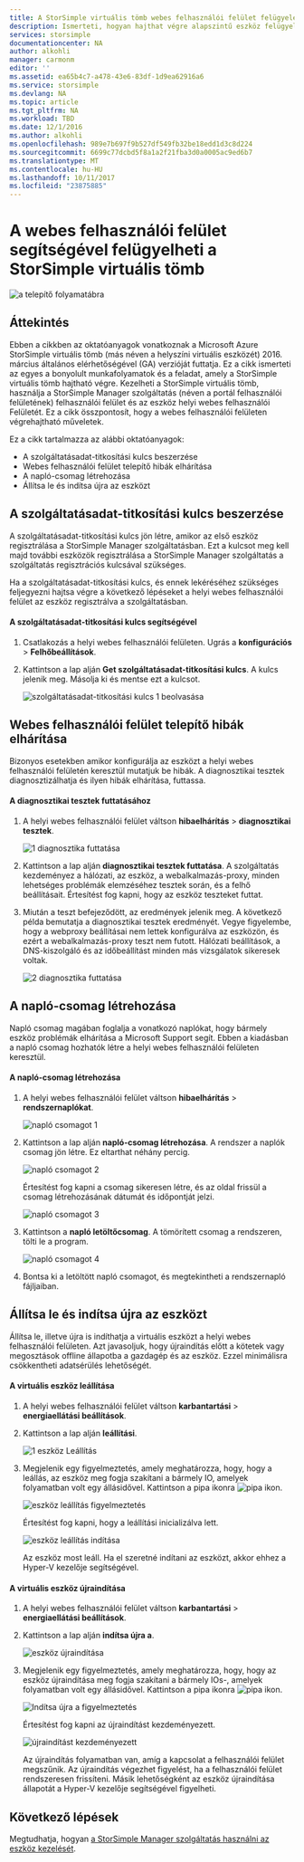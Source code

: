 ```yaml
---
title: A StorSimple virtuális tömb webes felhasználói felület felügyeleti |} Microsoft Docs
description: Ismerteti, hogyan hajthat végre alapszintű eszköz felügyeleti feladatokat a StorSimple virtuális tömb webes felhasználói felületen.
services: storsimple
documentationcenter: NA
author: alkohli
manager: carmonm
editor: ''
ms.assetid: ea65b4c7-a478-43e6-83df-1d9ea62916a6
ms.service: storsimple
ms.devlang: NA
ms.topic: article
ms.tgt_pltfrm: NA
ms.workload: TBD
ms.date: 12/1/2016
ms.author: alkohli
ms.openlocfilehash: 989e7b697f9b527df549fb32be18edd1d3c8d224
ms.sourcegitcommit: 6699c77dcbd5f8a1a2f21fba3d0a0005ac9ed6b7
ms.translationtype: MT
ms.contentlocale: hu-HU
ms.lasthandoff: 10/11/2017
ms.locfileid: "23875885"
---
```

# <a name="use-the-web-ui-to-administer-your-storsimple-virtual-array"></a>A webes felhasználói felület segítségével felügyelheti a StorSimple virtuális tömb
![a telepítő folyamatábra](./media/storsimple-ova-web-ui-admin/manage4.png)

## <a name="overview"></a>Áttekintés
Ebben a cikkben az oktatóanyagok vonatkoznak a Microsoft Azure StorSimple virtuális tömb (más néven a helyszíni virtuális eszközét) 2016. március általános elérhetőségével (GA) verzióját futtatja. Ez a cikk ismerteti az egyes a bonyolult munkafolyamatok és a feladat, amely a StorSimple virtuális tömb hajtható végre. Kezelheti a StorSimple virtuális tömb, használja a StorSimple Manager szolgáltatás (néven a portál felhasználói felületének) felhasználói felület és az eszköz helyi webes felhasználói Felületét. Ez a cikk összpontosít, hogy a webes felhasználói felületen végrehajtható műveletek.

Ez a cikk tartalmazza az alábbi oktatóanyagok:

* A szolgáltatásadat-titkosítási kulcs beszerzése
* Webes felhasználói felület telepítő hibák elhárítása
* A napló-csomag létrehozása
* Állítsa le és indítsa újra az eszközt

## <a name="get-the-service-data-encryption-key"></a>A szolgáltatásadat-titkosítási kulcs beszerzése
A szolgáltatásadat-titkosítási kulcs jön létre, amikor az első eszköz regisztrálása a StorSimple Manager szolgáltatásban. Ezt a kulcsot meg kell majd további eszközök regisztrálása a StorSimple Manager szolgáltatás a szolgáltatás regisztrációs kulcsával szükséges.

Ha a szolgáltatásadat-titkosítási kulcs, és ennek lekéréséhez szükséges feljegyezni hajtsa végre a következő lépéseket a helyi webes felhasználói felület az eszköz regisztrálva a szolgáltatásban.

#### <a name="to-get-the-service-data-encryption-key"></a>A szolgáltatásadat-titkosítási kulcs segítségével
1. Csatlakozás a helyi webes felhasználói felületen. Ugrás a **konfigurációs** > **Felhőbeállítások**.
2. Kattintson a lap alján **Get szolgáltatásadat-titkosítási kulcs**. A kulcs jelenik meg. Másolja ki és mentse ezt a kulcsot.
   
    ![szolgáltatásadat-titkosítási kulcs 1 beolvasása](./media/storsimple-ova-web-ui-admin/image27.png)

## <a name="troubleshoot-web-ui-setup-errors"></a>Webes felhasználói felület telepítő hibák elhárítása
Bizonyos esetekben amikor konfigurálja az eszközt a helyi webes felhasználói felületén keresztül mutatjuk be hibák. A diagnosztikai tesztek diagnosztizálhatja és ilyen hibák elhárítása, futtassa.

#### <a name="to-run-the-diagnostic-tests"></a>A diagnosztikai tesztek futtatásához
1. A helyi webes felhasználói felület váltson **hibaelhárítás** > **diagnosztikai tesztek**.
   
    ![1 diagnosztika futtatása](./media/storsimple-ova-web-ui-admin/image29.png)
2. Kattintson a lap alján **diagnosztikai tesztek futtatása**. A szolgáltatás kezdeményez a hálózati, az eszköz, a webalkalmazás-proxy, minden lehetséges problémák elemzéséhez tesztek során, és a felhő beállításait. Értesítést fog kapni, hogy az eszköz teszteket futtat.
3. Miután a teszt befejeződött, az eredmények jelenik meg. A következő példa bemutatja a diagnosztikai tesztek eredményét. Vegye figyelembe, hogy a webproxy beállításai nem lettek konfigurálva az eszközön, és ezért a webalkalmazás-proxy teszt nem futott. Hálózati beállítások, a DNS-kiszolgáló és az időbeállítást minden más vizsgálatok sikeresek voltak.
   
    ![2 diagnosztika futtatása](./media/storsimple-ova-web-ui-admin/image30.png)

## <a name="generate-a-log-package"></a>A napló-csomag létrehozása
Napló csomag magában foglalja a vonatkozó naplókat, hogy bármely eszköz problémák elhárítása a Microsoft Support segít. Ebben a kiadásban a napló csomag hozhatók létre a helyi webes felhasználói felületen keresztül.

#### <a name="to-generate-the-log-package"></a>A napló-csomag létrehozása
1. A helyi webes felhasználói felület váltson **hibaelhárítás** > **rendszernaplókat**.
   
    ![napló csomagot 1](./media/storsimple-ova-web-ui-admin/image31.png)
2. Kattintson a lap alján **napló-csomag létrehozása**. A rendszer a naplók csomag jön létre. Ez eltarthat néhány percig.
   
    ![napló csomagot 2](./media/storsimple-ova-web-ui-admin/image32.png)
   
    Értesítést fog kapni a csomag sikeresen létre, és az oldal frissül a csomag létrehozásának dátumát és időpontját jelzi.
   
    ![napló csomagot 3](./media/storsimple-ova-web-ui-admin/image33.png)
3. Kattintson a **napló letöltőcsomag**. A tömörített csomag a rendszeren, tölti le a program.
   
    ![napló csomagot 4](./media/storsimple-ova-web-ui-admin/image34.png)
4. Bontsa ki a letöltött napló csomagot, és megtekintheti a rendszernapló fájljaiban.

## <a name="shut-down-and-restart-your-device"></a>Állítsa le és indítsa újra az eszközt
Állítsa le, illetve újra is indíthatja a virtuális eszközt a helyi webes felhasználói felületen. Azt javasoljuk, hogy újraindítás előtt a kötetek vagy megosztások offline állapotba a gazdagép és az eszköz. Ezzel minimálisra csökkentheti adatsérülés lehetőségét. 

#### <a name="to-shut-down-your-virtual-device"></a>A virtuális eszköz leállítása
1. A helyi webes felhasználói felület váltson **karbantartási** > **energiaellátási beállítások**.
2. Kattintson a lap alján **leállítási**.
   
    ![1 eszköz Leállítás](./media/storsimple-ova-web-ui-admin/image36.png)
3. Megjelenik egy figyelmeztetés, amely meghatározza, hogy, hogy a leállás, az eszköz meg fogja szakítani a bármely IO, amelyek folyamatban volt egy állásidővel. Kattintson a pipa ikonra ![pipa ikon](./media/storsimple-ova-web-ui-admin/image3.png).
   
    ![eszköz leállítás figyelmeztetés](./media/storsimple-ova-web-ui-admin/image37.png)
   
    Értesítést fog kapni, hogy a leállítási inicializálva lett.
   
    ![eszköz leállítás indítása](./media/storsimple-ova-web-ui-admin/image38.png)
   
    Az eszköz most leáll. Ha el szeretné indítani az eszközt, akkor ehhez a Hyper-V kezelője segítségével.

#### <a name="to-restart-your-virtual-device"></a>A virtuális eszköz újraindítása
1. A helyi webes felhasználói felület váltson **karbantartási** > **energiaellátási beállítások**.
2. Kattintson a lap alján **indítsa újra a**.
   
    ![eszköz újraindítása](./media/storsimple-ova-web-ui-admin/image36.png)
3. Megjelenik egy figyelmeztetés, amely meghatározza, hogy, hogy az eszköz újraindítása meg fogja szakítani a bármely IOs-, amelyek folyamatban volt egy állásidővel. Kattintson a pipa ikonra ![pipa ikon](./media/storsimple-ova-web-ui-admin/image3.png).
   
    ![Indítsa újra a figyelmeztetés](./media/storsimple-ova-web-ui-admin/image37.png)
   
    Értesítést fog kapni az újraindítást kezdeményezett.
   
    ![újraindítást kezdeményezett](./media/storsimple-ova-web-ui-admin/image39.png)
   
    Az újraindítás folyamatban van, amíg a kapcsolat a felhasználói felület megszűnik. Az újraindítás végezhet figyelést, ha a felhasználói felület rendszeresen frissíteni. Másik lehetőségként az eszköz újraindítása állapotát a Hyper-V kezelője segítségével figyelheti.

## <a name="next-steps"></a>Következő lépések
Megtudhatja, hogyan [a StorSimple Manager szolgáltatás használni az eszköz kezelését](storsimple-virtual-array-manager-service-administration.md).

